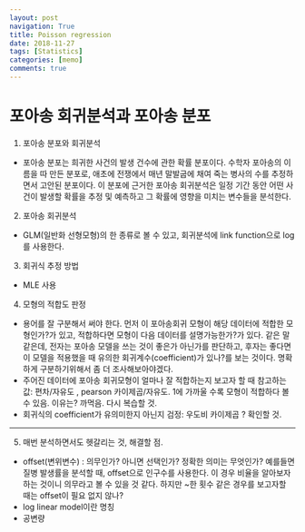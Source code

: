 ```yaml
---
layout: post
navigation: True
title: Poisson regression
date: 2018-11-27
tags: [Statistics]
categories: [memo]
comments: true
---
```

  
# 포아송 회귀분석과 포아송 분포
   
1. 포아송 분포와 회귀분석
- 포아송 분포는 희귀한 사건의 발생 건수에 관한 확률 분포이다. 수학자 포아송의 이름을 따 만든 분포로, 애초에 전쟁에서 매년 말발굽에 채여 죽는 병사의 수를 추정하면서 고안된 분포이다. 이 분포에 근거한 포아송 회귀분석은 일정 기간 동안 어떤 사건이 발생할 확률을 추정 및 예측하고 그 확률에 영향을 미치는 변수들을 분석한다.  
    
2. 포아송 회귀분석 
- GLM(일반화 선형모형)의 한 종류로 볼 수 있고, 회귀분석에 link function으로 log를 사용한다. 
  
  
3. 회귀식 추정 방법
- MLE 사용
  
4. 모형의 적합도 판정
- 용어를 잘 구분해서 써야 한다. 먼저 이 포아송회귀 모형이 해당 데이터에 적합한 모형인가?가 있고, 적합하다면 모형이 다음 데이터를 설명가능한가?가 있다. 같은 말 같은데, 전자는 포아송 모델을 쓰는 것이 좋은가 아닌가를 판단하고, 후자는 좋다면 이 모델을 적용했을 때 유의한 회귀계수(coefficient)가 있나?를 보는 것이다. 명확하게 구분하기위해서 좀 더 조사해보아야겠다.  
- 주어진 데이터에 포아송 회귀모형이 얼마나 잘 적합하는지 보고자 할 때 참고하는 값: 편차/자유도 , pearson 카이제곱/자유도. 1에 가까울 수록 모형이 적합하다 볼 수 있음. 이유는? 까먹음. 다시 복습할 것.  
- 회귀식의 coefficient가 유의미한지 아닌지 검정: 우도비 카이제곱 ? 확인할 것. 
  
---  
5. 매번 분석하면서도 헷갈리는 것, 해결할 점. 
- offset(변위변수) : 의무인가? 아니면 선택인가? 정확한 의미는 무엇인가? 예를들면 질병 발생률을 분석할 때, offset으로 인구수를 사용한다. 이 경우 비율을 알아보자 하는 것이니 의무라고 볼 수 있을 것 같다. 하지만 ~한 횟수 같은 경우를 보고자할 때는 offset이 필요 없지 않나? 
- log linear model이란 명칭  
- 공변량   

